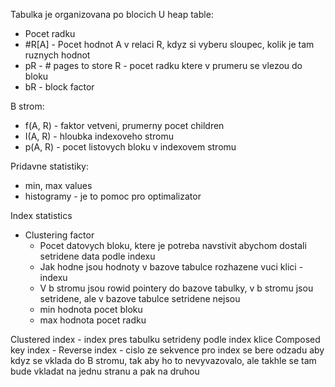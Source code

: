 Tabulka je organizovana po blocich
U heap table:
- Pocet radku
- \#R[A] - Pocet hodnot A v relaci R, kdyz si vyberu sloupec, kolik je tam ruznych hodnot
- pR - \# pages to store R - pocet radku ktere v prumeru se vlezou do bloku
- bR - block factor

B strom:
- f(A, R) - faktor vetveni, prumerny pocet children
- I(A, R) - hloubka indexoveho stromu
- p(A, R) - pocet listovych bloku v indexovem stromu

Pridavne statistiky:
- min, max values
- histogramy - je to pomoc pro optimalizator

Index statistics
- Clustering factor
	- Pocet datovych bloku, ktere je potreba navstivit abychom dostali setridene data podle indexu
	- Jak hodne jsou hodnoty v bazove tabulce rozhazene vuci klici - indexu
	- V b stromu jsou rowid pointery do bazove tabulky, v b stromu jsou setridene, ale v bazove tabulce setridene nejsou
	- min hodnota pocet bloku
	- max hodnota pocet radku

Clustered index - index pres tabulku setrideny podle index klice
Composed key index - 
Reverse index - cislo ze sekvence pro index se bere odzadu aby kdyz se vklada do B stromu, tak aby ho to nevyvazovalo, ale takhle se tam bude vkladat na jednu stranu a pak na druhou 

#